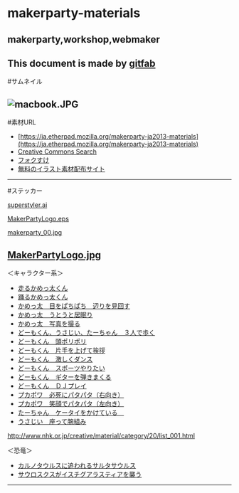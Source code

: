 # makerparty-materials
## makerparty,workshop,webmaker
This document is made by [gitfab](http://gitfab.org)
---
#サムネイル

![macbook.JPG](https://raw.github.com/dadaa/makerparty-materials/master/gitfab/resources/macbook.JPG)
---
#素材URL
- [https://ja.etherpad.mozilla.org/makerparty-ja2013-materials](https://ja.etherpad.mozilla.org/makerparty-ja2013-materials)
- [Creative Commons Search](http://search.creativecommons.org/)
- [フォクすけ](http://foxkeh.jp/downloads/materials/)
- [無料のイラスト素材配布サイト](http://matome.naver.jp/odai/2135235191522078201)
---
#ステッカー


[superstyler.ai](https://raw.github.com/dadaa/makerparty-materials/master/gitfab/resources/superstyler.ai)

[MakerPartyLogo.eps](https://raw.github.com/dadaa/makerparty-materials/master/gitfab/resources/MakerPartyLogo.eps)

[makerparty_00.jpg](https://raw.github.com/dadaa/makerparty-materials/master/gitfab/resources/makerparty_00.jpg)

[MakerPartyLogo.jpg](https://raw.github.com/dadaa/makerparty-materials/master/gitfab/resources/MakerPartyLogo.jpg)
---
＜キャラクター系＞

- [走るかめっ太くん](http://youtu.be/vOyrh0DKpkc)
- [踊るかめっ太くん](http://youtu.be/MqZr8VXULc0)
- [かめっ太　目をぱちぱち　辺りを見回す](http://youtu.be/_24GdK41LW0)
- [かめっ太　うとうと居眠り](http://youtu.be/wNjvU-z4OuE)
- [かめっ太　写真を撮る](http://youtu.be/w7ieFlcLAGA)
- [どーもくん、うさじい、たーちゃん　３人で歩く](http://youtu.be/W-fXUFRby8I)
- [どーもくん　頭ポリポリ](http://youtu.be/vepx0KCqf9Q)
- [どーもくん　片手を上げて挨拶](http://youtu.be/acg3f8PC09I)
- [どーもくん　激しくダンス](http://youtu.be/V49qpq2VzUk)
- [どーもくん　スポーツやりたい](http://youtu.be/-dxnzHAIAKM)
- [どーもくん　ギターを弾きまくる](http://youtu.be/G3FLEG8Jw54)
- [どーもくん　ＤＪプレイ](http://youtu.be/lpiR1HSWbDo)
- [プカポワ　必死にパタパタ（右向き）](http://youtu.be/wKXfS-jHyyE)
- [プカポワ　笑顔でパタパタ（左向き）](http://youtu.be/tEBb1MdCUbc)
- [たーちゃん　ケータイをかけている　](http://youtu.be/QvmYNCDxC_8)
- [うさじい　座って腕組み](http://youtu.be/ukpuPcHQ1nY)

http://www.nhk.or.jp/creative/material/category/20/list_001.html

＜恐竜＞
- [カルノタウルスに追われるサルタサウルス](http://youtu.be/AgsLSvygwys)
- [サウロスクスがイスチグアラスティアを襲う](http://youtu.be/pujgx4tiNx8)

---

